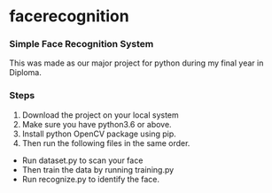 # facerecognition
### Simple Face Recognition System 

This was made as our major project for python during my final year in Diploma.

### Steps
1. Download the project on your local system
2. Make sure you have python3.6 or above.
3. Install python OpenCV package using pip.
4. Then run the following files in the same order.
- Run dataset.py to scan your face
- Then train the data by running training.py
- Run recognize.py to identify the face.
